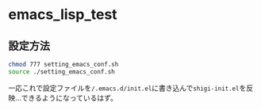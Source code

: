 # emacs_lisp_test

## 設定方法

```sh
chmod 777 setting_emacs_conf.sh
source ./setting_emacs_conf.sh
```

一応これで設定ファイルを`/.emacs.d/init.el`に書き込んで`shigi-init.el`を反映…できるようになっているはず。
